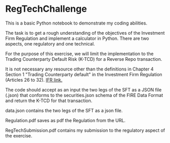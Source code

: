 # RegTechChallenge
This is a basic Python notebook to demonstrate my coding abilities.

The task is to get a rough understanding of the objectives of the Investment Firm Regulation and implement
a calculator in Python. There are two aspects, one regulatory and one technical.

For the purpose of this exercise, we will limit the implementation to the Trading Counterparty Default Risk
(K-TCD) for a Reverse Repo transaction.

It is not necessary any resource other than the definitions in Chapter 4 Section 1 "Trading Counterparty default" in the
Investment Firm Regulation (Articles 26 to 32). <a href="https://eur-lex.europa.eu/legal-content/EN/TXT/PDF/?uri=CELEX:32019R2033">IFR link.</a>

The code should accept as an input the two legs of the SFT as a JSON file (.json) that conforms to the
securities.json schema of the FIRE Data Format and return the K-TCD for that transaction.

data.json contains the two legs of the SFT as a json file.

Regulation.pdf saves as pdf the Regulation from the URL.

RegTechSubmission.pdf contains my submission to the regulatory aspect of the exercise.
